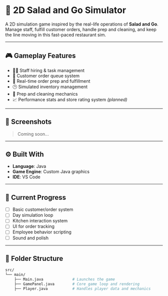 # 🥗 2D Salad and Go Simulator

A 2D simulation game inspired by the real-life operations of **Salad and Go**.  
Manage staff, fulfill customer orders, handle prep and cleaning, and keep the line moving in this fast-paced restaurant sim.

---

## 🎮 Gameplay Features

- 🧍‍♂️ Staff hiring & task management  
- 🧾 Customer order queue system  
- 🏃 Real-time order prep and fulfillment  
- 🕒 Simulated inventory management  
- 🧼 Prep and cleaning mechanics  
- 📈 Performance stats and store rating system *(planned)*

---

## 📸 Screenshots

> Coming soon...

---

## ⚙️ Built With

- **Language**: Java  
- **Game Engine**: Custom Java graphics  
- **IDE**: VS Code  

---

## 🚧 Current Progress

- [ ] Basic customer/order system  
- [ ] Day simulation loop  
- [ ] Kitchen interaction system  
- [ ] UI for order tracking  
- [ ] Employee behavior scripting  
- [ ] Sound and polish  

---

## 📁 Folder Structure

```bash
src/
└── main/
    ├── Main.java             # Launches the game
    ├── GamePanel.java        # Core game loop and rendering
    ├── Player.java           # Handles player data and mechanics
